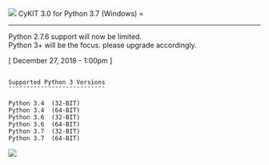 <img src="https://raw.githubusercontent.com/CymatiCorp/CyKit/git-images/Images/CyKIT-1.png" />
CyKIT 3.0 for Python 3.7 (Windows)
=
<hr />

Python 2.7.6 support will now be limited. <br>
Python 3+ will be the focus. please upgrade accordingly.

 [ December 27, 2018 - 1:00pm ]


```

Supported Python 3 Versions
¯¯¯¯¯¯¯¯¯¯¯¯¯¯¯¯¯¯¯¯¯¯¯¯¯¯¯

Python 3.4  (32-BIT)
Python 3.4  (64-BIT)
Python 3.6  (32-BIT)
Python 3.6  (64-BIT)
Python 3.7  (32-BIT)
Python 3.7  (64-BIT)

```

<img src="https://raw.githubusercontent.com/CymatiCorp/CyKit/git-images/Images/CyKIT-Flowchart.png" />
